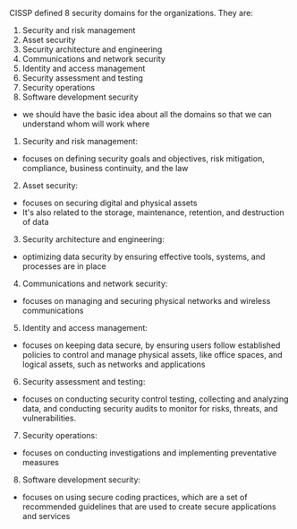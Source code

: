CISSP defined 8 security domains for the organizations. They are:
1. Security and risk management
2. Asset security
3. Security architecture and engineering
4. Communications and network security
5. Identity and access management
6. Security assessment and testing
7. Security operations
8. Software development security

- we should have the basic idea about all the domains so that we can understand whom will work where

1. Security and risk management:
- focuses on defining security goals and objectives, risk mitigation, compliance, business continuity, and the law

2. Asset security:
-  focuses on securing digital and physical assets
- It's also related to the storage, maintenance, retention, and destruction of data

3. Security architecture and engineering:
- optimizing data security by ensuring effective tools, systems, and processes are in place

4. Communications and network security:
- focuses on managing and securing physical networks and wireless communications

5. Identity and access management:
-  focuses on keeping data secure, by ensuring users follow established policies to control and manage physical assets, like office spaces, and logical assets, such as networks and applications

6. Security assessment and testing:
- focuses on conducting security control testing, collecting and analyzing data, and conducting security audits to monitor for risks, threats, and vulnerabilities.

7. Security operations:
- focuses on conducting investigations and implementing preventative measures

8. Software development security:
- focuses on using secure coding practices, which are a set of recommended guidelines that are used to create secure applications and services

